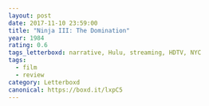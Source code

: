 ```yaml
---
layout: post 
date: 2017-11-10 23:59:00
title: "Ninja III: The Domination"
year: 1984
rating: 0.6
tags_letterboxd: narrative, Hulu, streaming, HDTV, NYC
tags:
  - film
  - review
category: Letterboxd
canonical: https://boxd.it/lxpC5
---
```

